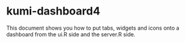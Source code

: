 # kumi-dashboard4
This document shows you how to put tabs, widgets and icons onto a dashboard from the ui.R side and the server.R side.
